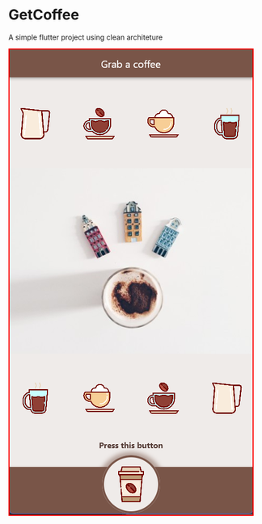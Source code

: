 # GetCoffee
A simple flutter project using clean architeture 

<img src="https://github.com/PedroCozzati/GetCoffee/blob/main/coffee.png">
